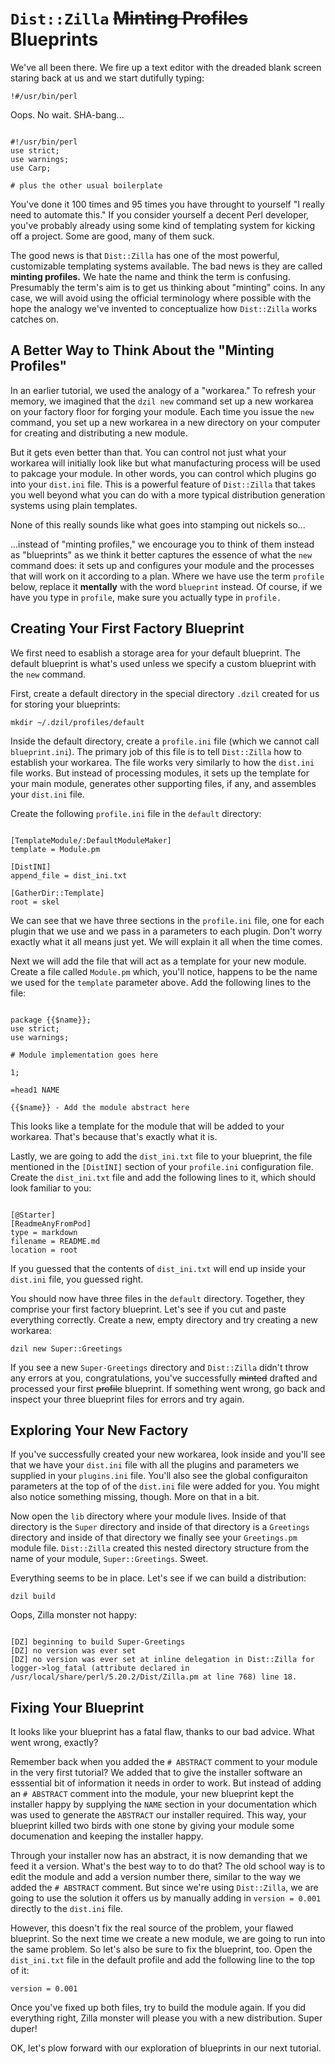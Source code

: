 # `Dist::Zilla` ~~Minting Profiles~~ Blueprints

We've all been there. We fire up a text editor with the dreaded blank screen staring
back at us and we start dutifully typing:

`!#/usr/bin/perl`

Oops. No wait. SHA-bang...

```

#!/usr/bin/perl
use strict;
use warnings;
use Carp;

# plus the other usual boilerplate

```

You've done it 100 times and 95 times you have throught to yourself "I really
need to automate this." If you consider yourself a decent Perl developer, you've
probably already using some kind of templating system for kicking off a project.
Some are good, many of them suck.

The good news is that `Dist::Zilla` has one of the most powerful, customizable
templating systems available. The bad news is they are called **minting
profiles.** We hate the name and think the term is confusing. Presumably the
term's aim is to get us thinking about "minting" coins. In any case, we will
avoid using the official terminology where possible with the hope the analogy
we've invented to conceptualize how `Dist::Zilla` works catches on.

## A Better Way to Think About the "Minting Profiles"

In an earlier tutorial, we used the analogy of a "workarea." To refresh your
memory, we imagined that the `dzil new` command set up a new workarea on your
factory floor for forging your module. Each time you issue the `new`
command, you set up a new workarea in a new directory on your computer for
creating and distributing a new module.

But it gets even better than that. You can control not just what your workarea
will initially look like but what manufacturing process will be used to pakcage
your module. In other words, you can control which plugins go into your
`dist.ini` file. This is a powerful feature of `Dist::Zilla` that takes you well
beyond what you can do with a more typical distribution generation systems using
plain templates.

None of this really sounds like what goes into stamping out nickels so...

...instead of "minting profiles," we encourage you to think of them instead as
"blueprints" as we think it better captures the essence of what the `new`
command does: it sets up and configures your module and the processes that will
work on it according to a plan. Where we have use the term `profile` below,
replace it **mentally** with the word `blueprint` instead. Of course, if we have
you type in `profile`, make sure you actually type in `profile.`

## Creating Your First Factory Blueprint

We first need to esablish a storage area for your default blueprint. The default
blueprint is what's used unless we specify a custom blueprint with the `new`
command.

First, create a default directory in the special directory `.dzil` created for
us for storing your blueprints:

`mkdir ~/.dzil/profiles/default`

Inside the default directory, create a `profile.ini` file (which we cannot call
`blueprint.ini`). The primary job of this file is to tell `Dist::Zilla` how to
establish your workarea. The file works very similarly to how the `dist.ini` file
works. But instead of processing modules, it sets up the template for your
main module, generates other supporting files, if any, and assembles your
`dist.ini` file.

Create the following `profile.ini` file in the `default` directory:

```

[TemplateModule/:DefaultModuleMaker]
template = Module.pm

[DistINI]
append_file = dist_ini.txt

[GatherDir::Template]
root = skel

```

We can see that we have three sections in the `profile.ini` file, one for each
plugin that we use and we pass in a parameters to each plugin. Don't worry
exactly what it all means just yet. We will explain it all when the time comes.

Next we will add the file that will act as a template for your new module.
Create a file called `Module.pm` which, you'll notice, happens to be the name we
used for the `template` parameter above. Add the following lines to the file:

```

package {{$name}};
use strict;
use warnings;

# Module implementation goes here

1;

=head1 NAME

{{$name}} - Add the module abstract here

```

This looks like a template for the module that will be added to your
workarea. That's because that's exactly what it is.

Lastly, we are going to add the `dist_ini.txt` file to your blueprint, the file
mentioned in the `[DistINI]` section of your `profile.ini` configuration file.
Create the `dist_ini.txt` file and add the following lines to it, which should
look familiar to you:

```

[@Starter]
[ReadmeAnyFromPod]
type = markdown
filename = README.md
location = root

```

If you guessed that the contents of `dist_ini.txt` will end up inside your
`dist.ini` file, you guessed right.

You should now have three files in the `default` directory. Together, they
comprise your first factory blueprint. Let's see if you cut and paste everything
correctly. Create a new, empty directory and try creating a new workarea:

`dzil new Super::Greetings`

If you see a new `Super-Greetings` directory and `Dist::Zilla` didn't throw any
errors at you, congratulations, you've successfully ~~minted~~ drafted and
processed your first ~~profile~~ blueprint. If something went wrong, go back and
inspect your three blueprint files for errors and try again.

## Exploring Your New Factory

If you've successfully created your new workarea, look inside and you'll see
that we have your `dist.ini` file with all the plugins and parameters we
supplied in your `plugins.ini` file. You'll also see the global configuraiton
parameters at the top of of the `dist.ini` file were added for you. You might
also notice something missing, though. More on that in a bit.

Now open the `lib` directory where your module lives. Inside of that directory is
the `Super` directory and inside of that directory is a `Greetings` directory
and inside of that directory we finally see your `Greetings.pm` module file.
`Dist::Zilla` created this nested directory structure from the name of your
module, `Super::Greetings`. Sweet.

Everything seems to be in place. Let's see if we can build a distribution:

`dzil build`

Oops, Zilla monster not happy:

```

[DZ] beginning to build Super-Greetings
[DZ] no version was ever set
[DZ] no version was ever set at inline delegation in Dist::Zilla for
logger->log_fatal (attribute declared in
/usr/local/share/perl/5.20.2/Dist/Zilla.pm at line 768) line 18.

```

## Fixing Your Blueprint

It looks like your blueprint has a fatal flaw, thanks to our bad advice. What
went wrong, exactly?

Remember back when you added the `# ABSTRACT` comment to your module in the very
first tutorial? We added that to give the installer software an esssential bit
of information it needs in order to work. But instead of adding an `# ABSTRACT`
comment into the module, your new blueprint kept the installer happy by
supplying the `NAME` section in your documentation which was used to generate
the `ABSTRACT` our installer required. This way, your blueprint killed two birds
with one stone by giving your module some documenation and keeping the installer
happy.

Through your installer now has an abstract, it is now demanding that we feed it a
version. What's the best way to to do that? The old school way is to edit the
module and add a version number there, similar to the way we added the `#
ABSTRACT` comment. But since we're using `Dist::Zilla`, we are going to use the
solution it offers us by manually adding in `version = 0.001` directly to the
`dist.ini` file.

However, this doesn't fix the real source of the problem, your flawed blueprint.
So the next time we create a new module, we are going to run into the same
problem. So let's also be sure to fix the blueprint, too. Open the
`dist_ini.txt` file in the default profile and add the following line to the top
of it:

`version = 0.001`

Once you've fixed up both files, try to build the module again. If you did
everything right, Zilla monster will please you with a new distribution. Super
duper!

OK, let's plow forward with our exploration of blueprints in our next tutorial.

